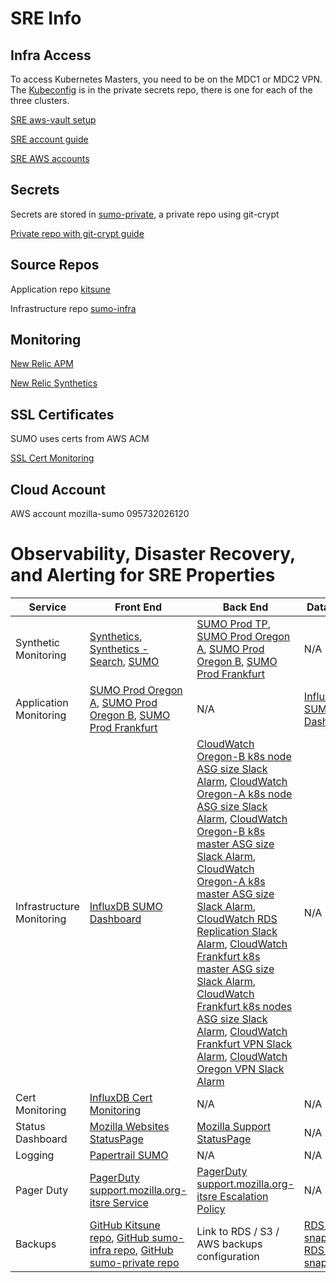# SRE Info

## Infra Access
To access Kubernetes Masters, you need to be on the MDC1 or MDC2 VPN.  The [Kubeconfig](https://github.com/mozilla-it/sumo-private/blob/master/us-west-2a/kubectl.us-west-2a.conf) is in the private secrets repo, there is one for each of the three clusters.

[SRE aws-vault setup](https://mana.mozilla.org/wiki/display/SRE/aws-vault)

[SRE account guide](https://mana.mozilla.org/wiki/display/SRE/AWS+Account+access+guide)

[SRE AWS accounts](https://github.com/mozilla-it/itsre-accounts/blob/master/accounts/mozilla-itsre/terraform.tfvars#L5)

## Secrets
Secrets are stored in [sumo-private](https://github.com/mozilla-it/sumo-private/), a private repo using git-crypt

[Private repo with git-crypt guide](https://mana.mozilla.org/wiki/display/SRE/Private+repos+with+git-crypt)

## Source Repos
Application repo [kitsune](https://github.com/mozilla/kitsune)

Infrastructure repo [sumo-infra](https://github.com/mozilla-it/sumo-infra)

## Monitoring
[New Relic APM](https://rpm.newrelic.com/accounts/2239138/applications/153639011)

[New Relic Synthetics](https://synthetics.newrelic.com/accounts/2239138/monitors/3a8a4356-ba8e-46ef-b9f6-2fcadcc5e2bf)

## SSL Certificates
SUMO uses certs from AWS ACM

[SSL Cert Monitoring](https://metrics.mozilla-itsre.mozit.cloud/d/EsrIYzmWz/traffic?orgId=1)

## Cloud Account
AWS account mozilla-sumo 095732026120

# Observability, Disaster Recovery, and Alerting for SRE Properties
| Service | Front End | Back End | Database |
| --- | --- | --- | --- |
| Synthetic Monitoring | [Synthetics](https://synthetics.newrelic.com/accounts/2239138/monitors/71c8c6de-65f0-44fb-bbe5-f6ddb70885f1), [Synthetics - Search](https://synthetics.newrelic.com/accounts/2239138/monitors/ea6bab9e-f423-4012-b292-9c8dd04e1df0), [SUMO](https://synthetics.newrelic.com/accounts/2239138/monitors/3a8a4356-ba8e-46ef-b9f6-2fcadcc5e2bf) | [SUMO Prod TP](https://synthetics.newrelic.com/accounts/2239138/monitors/6d16feba-9acc-4d65-96b3-62d30c2c0db7), [SUMO Prod Oregon A](https://synthetics.newrelic.com/accounts/2239138/monitors/3dd4fcc6-9ad8-4dbc-b949-2639f6cb113d), [SUMO Prod Oregon B](https://synthetics.newrelic.com/accounts/2239138/monitors/c06b3b01-e556-4099-89c6-f4b3c1e87181), [SUMO Prod Frankfurt](https://synthetics.newrelic.com/accounts/2239138/monitors/098b84d4-b344-4b74-b628-727740be554d) | N/A |
| Application Monitoring	| [SUMO Prod Oregon A](https://rpm.newrelic.com/accounts/2239138/applications/153639010), [SUMO Prod Oregon B](https://rpm.newrelic.com/accounts/2239138/applications/153639233), [SUMO Prod Frankfurt](https://rpm.newrelic.com/accounts/2239138/applications/153284218) | N/A | [InfluxDB SUMO Dashboard](https://biff-5adb6e55.influxcloud.net/d/xQmdTPAZk/sumo?orgId=1&from=now-1h&to=now&var-env=prod&var-region=All) |
| Infrastructure Monitoring | [InfluxDB SUMO Dashboard](https://biff-5adb6e55.influxcloud.net/d/xQmdTPAZk/sumo?orgId=1&from=now-1h&to=now&var-env=prod&var-region=All) | [CloudWatch Oregon-B k8s node ASG size Slack Alarm](https://us-west-2.console.aws.amazon.com/cloudwatch/home?region=us-west-2#alarmsV2:alarm/nodes.k8s.us-west-2b.sumo.mozit.cloud-ASG-size), [CloudWatch Oregon-A k8s node ASG size Slack Alarm](https://us-west-2.console.aws.amazon.com/cloudwatch/home?region=us-west-2#alarmsV2:alarm/nodes.k8s.us-west-2a.sumo.mozit.cloud-ASG-size), [CloudWatch Oregon-B k8s master ASG size Slack Alarm](https://us-west-2.console.aws.amazon.com/cloudwatch/home?region=us-west-2#alarmsV2:alarm/master-us-west-2b.masters.k8s.us-west-2b.sumo.mozit.cloud-ASG-size), [CloudWatch Oregon-A k8s master ASG size Slack Alarm](https://us-west-2.console.aws.amazon.com/cloudwatch/home?region=us-west-2#alarmsV2:alarm/master-us-west-2a.masters.k8s.us-west-2a.sumo.mozit.cloud-ASG-size), [CloudWatch RDS Replication Slack Alarm](https://eu-central-1.console.aws.amazon.com/cloudwatch/home?region=eu-central-1#alarmsV2:alarm/awsrds-sumo-replica-ro-High-Replica-Lag), [CloudWatch Frankfurt k8s master ASG size Slack Alarm](https://eu-central-1.console.aws.amazon.com/cloudwatch/home?region=eu-central-1#alarmsV2:alarm/master-eu-central-1a.masters.k8s.eu-central-1a.sumo.mozit.cloud-ASG-size), [CloudWatch Frankfurt k8s nodes ASG size Slack Alarm](https://eu-central-1.console.aws.amazon.com/cloudwatch/home?region=eu-central-1#alarmsV2:alarm/nodes.k8s.eu-central-1a.sumo.mozit.cloud-ASG-size), [CloudWatch Frankfurt VPN Slack Alarm](https://eu-central-1.console.aws.amazon.com/cloudwatch/home?region=eu-central-1#alarmsV2:alarm/eu-central-1-VPN), [CloudWatch Oregon VPN Slack Alarm](https://us-west-2.console.aws.amazon.com/cloudwatch/home?region=us-west-2#alarmsV2:alarm/us-west-2-VPN) | N/A |
| Cert Monitoring | [InfluxDB Cert Monitoring](https://biff-5adb6e55.influxcloud.net/d/uy9KMJGWzsd/ssl-certs?orgId=1) | N/A | N/A |
| Status Dashboard | [Mozilla Websites StatusPage](https://mozilla.statuspage.io/) | [Mozilla Support StatusPage](https://manage.statuspage.io/pages/xy7xhsxcp3zc/components/dyyshh18k1g7/edit) | N/A | 
| Logging | [Papertrail SUMO](https://my.papertrailapp.com/groups/13629141/events) | N/A | N/A |
| Pager Duty | [PagerDuty support.mozilla.org-itsre Service](https://mozilla.pagerduty.com/services/PN78MXK/settings) | [PagerDuty support.mozilla.org-itsre Escalation Policy](https://mozilla.pagerduty.com/escalation_policies#PVGMF9K) | N/A |
| Backups | [GitHub Kitsune repo](https://github.com/mozilla/kitsune), [GitHub sumo-infra repo](https://github.com/mozilla-it/sumo-infra), [GitHub sumo-private repo](https://github.com/mozilla-it/sumo-private/) | Link to RDS / S3 / AWS backups configuration | [RDS prod snapshots](https://us-west-2.console.aws.amazon.com/rds/home?region=us-west-2#db-snapshots:), [RDS dev snapshots](https://eu-central-1.console.aws.amazon.com/rds/home?region=eu-central-1#db-snapshots:) |
